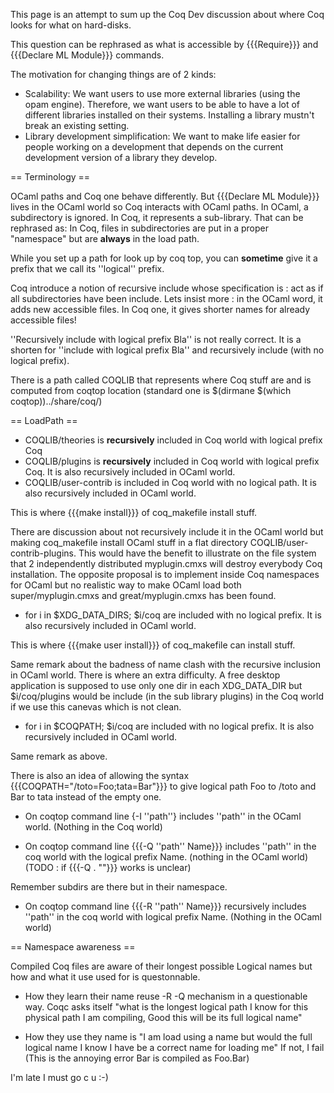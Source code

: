 This page is an attempt to sum up the Coq Dev discussion about where Coq looks for what on hard-disks.

This question can be rephrased as what is accessible by {{{Require}}} and {{{Declare ML Module}}} commands.

The motivation for changing things are of 2 kinds:
 * Scalability: We want users to use more external libraries (using the opam engine). Therefore, we want users to be able to have a lot of different libraries installed on their systems. Installing a library mustn't break an existing setting.
 * Library development simplification: We want to make life easier for people working on a development that depends on the current development version of a library they develop.

== Terminology ==

OCaml paths and Coq one behave differently. But {{{Declare ML Module}}} lives in the OCaml world so Coq interacts with OCaml paths.
In OCaml, a subdirectory is ignored. In Coq, it represents a sub-library. That can be rephrased as: In Coq, files in subdirectories are put in a proper "namespace" but are __always__ in the load path.

While you set up a path for look up by coq top, you can __sometime__ give it a prefix that we call its ''logical'' prefix.

Coq introduce a notion of recursive include whose specification is : act as if all subdirectories have been include.
Lets insist more : in the OCaml word, it adds new accessible files. In Coq one, it gives shorter names for already accessible files!

''Recursively include with logical prefix Bla'' is not really correct. It is a shorten for ''include with logical prefix Bla'' and recursively include (with no logical prefix).

There is a path called COQLIB that represents where Coq stuff are and is computed from coqtop location (standard one is $(dirmane $(which coqtop))../share/coq/) 

== LoadPath ==

 * COQLIB/theories is __recursively__ included in Coq world with logical prefix Coq 
 * COQLIB/plugins is __recursively__ included in Coq world with logical prefix Coq. It is also recursively included in OCaml world.
 * COQLIB/user-contrib is included in Coq world with no logical path. It is also recursively included in OCaml world.

 This is where {{{make install}}} of coq_makefile install stuff.

 There are discussion about not recursively include it in the OCaml world but making coq_makefile install OCaml stuff in a flat directory COQLIB/user-contrib-plugins. This would have the benefit to illustrate on the file system that 2 independently distributed myplugin.cmxs will destroy everybody Coq installation. The opposite proposal is to implement inside Coq namespaces for OCaml but no realistic way to make OCaml load both super/myplugin.cmxs and great/myplugin.cmxs has been found.

 * for i in $XDG_DATA_DIRS; $i/coq are included with no logical prefix. It is also recursively included in OCaml world.

 This is where {{{make user install}}} of coq_makefile can install stuff.

 Same remark about the badness of name clash with the recursive inclusion in OCaml world. There is where an extra difficulty. A free desktop application is supposed to use only one dir in each XDG_DATA_DIR but $i/coq/plugins would be include (in the sub library plugins) in the Coq world if we use this canevas which is not clean.

 * for i in $COQPATH; $i/coq are included with no logical prefix. It is also recursively included in OCaml world.

  Same remark as above.

  There is also an idea of allowing the syntax {{{COQPATH="/toto=Foo;tata=Bar"}}} to give logical path Foo to /toto and Bar to tata instead of the empty one.

 * On coqtop command line {-I ''path''} includes ''path'' in the OCaml world. (Nothing in the Coq world)

 * On coqtop command line {{{-Q ''path'' Name}}} includes ''path'' in the coq world with the logical prefix Name. (nothing in the OCaml world) (TODO : if {{{-Q . ""}}} works is unclear)

 Remember subdirs are there but in their namespace.

 * On coqtop command line {{{-R ''path'' Name}}} recursively includes ''path'' in the coq world with logical prefix Name. (Nothing in the OCaml world)

== Namespace awareness ==

Compiled Coq files are aware of their longest possible Logical names but how and what it use used for is questonnable.

 * How they learn their name reuse -R -Q mechanism in a questionable way. Coqc asks itself "what is the longest logical path I know for this physical path I am compiling, Good this will be its full logical name"

 * How they use they name is "I am load using a name but would the full logical name I know I have be a correct name for loading me" If not, I fail (This is the annoying error Bar is compiled as Foo.Bar)

I'm late I must go c u :-)
